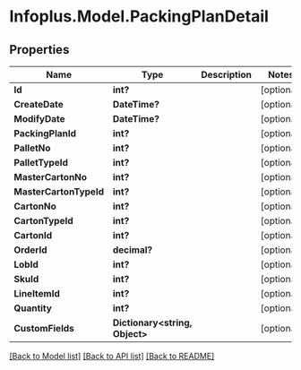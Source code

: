# Infoplus.Model.PackingPlanDetail
## Properties

Name | Type | Description | Notes
------------ | ------------- | ------------- | -------------
**Id** | **int?** |  | [optional] 
**CreateDate** | **DateTime?** |  | [optional] 
**ModifyDate** | **DateTime?** |  | [optional] 
**PackingPlanId** | **int?** |  | [optional] 
**PalletNo** | **int?** |  | [optional] 
**PalletTypeId** | **int?** |  | [optional] 
**MasterCartonNo** | **int?** |  | [optional] 
**MasterCartonTypeId** | **int?** |  | [optional] 
**CartonNo** | **int?** |  | [optional] 
**CartonTypeId** | **int?** |  | [optional] 
**CartonId** | **int?** |  | [optional] 
**OrderId** | **decimal?** |  | [optional] 
**LobId** | **int?** |  | [optional] 
**SkuId** | **int?** |  | [optional] 
**LineItemId** | **int?** |  | [optional] 
**Quantity** | **int?** |  | [optional] 
**CustomFields** | **Dictionary&lt;string, Object&gt;** |  | [optional] 

[[Back to Model list]](../README.md#documentation-for-models) [[Back to API list]](../README.md#documentation-for-api-endpoints) [[Back to README]](../README.md)

